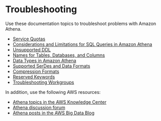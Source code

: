 # Troubleshooting<a name="troubleshooting"></a>

Use these documentation topics to troubleshoot problems with Amazon Athena\.
+ [Service Quotas](service-limits.md)
+ [Considerations and Limitations for SQL Queries in Amazon Athena](other-notable-limitations.md)
+ [Unsupported DDL](unsupported-ddl.md)
+ [Names for Tables, Databases, and Columns](tables-databases-columns-names.md)
+ [Data Types in Amazon Athena](data-types.md)
+ [Supported SerDes and Data Formats](supported-serdes.md)
+ [Compression Formats](compression-formats.md)
+ [Reserved Keywords](reserved-words.md)
+ [Troubleshooting Workgroups](workgroups-troubleshooting.md)

In addition, use the following AWS resources:
+  [Athena topics in the AWS Knowledge Center](https://aws.amazon.com/premiumsupport/knowledge-center/#Amazon_Athena) 
+  [Athena discussion forum](https://forums.aws.amazon.com/forum.jspa?forumID=242) 
+  [Athena posts in the AWS Big Data Blog](http://aws.amazon.com/blogs/big-data/tag/amazon-athena/) 
